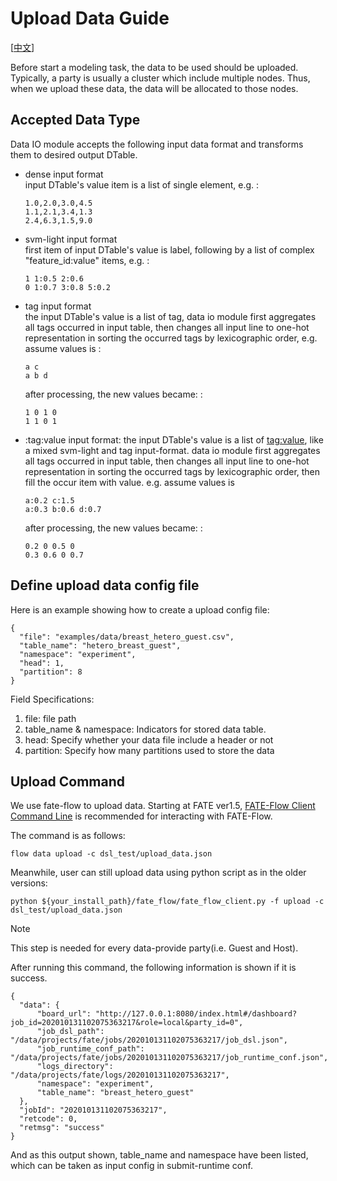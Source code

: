 # Upload Data Guide

[[中文](upload_data_guide.zh.md)]

Before start a modeling task, the data to be used should be uploaded.
Typically, a party is usually a cluster which include multiple nodes.
Thus, when we upload these data, the data will be allocated to those
nodes.

## Accepted Data Type

Data IO module accepts the following input data format and transforms
them to desired output DTable.

  - dense input format  
    input DTable's value item is a list of single element, e.g. :
    
        1.0,2.0,3.0,4.5
        1.1,2.1,3.4,1.3
        2.4,6.3,1.5,9.0

  - svm-light input format  
    first item of input DTable's value is label, following by a list of
    complex "feature\_id:value" items, e.g. :
    
        1 1:0.5 2:0.6
        0 1:0.7 3:0.8 5:0.2

  - tag input format  
    the input DTable's value is a list of tag, data io module first
    aggregates all tags occurred in input table, then changes all input
    line to one-hot representation in sorting the occurred tags by
    lexicographic order, e.g. assume values is :
    
        a c
        a b d
    
    after processing, the new values became: :
    
        1 0 1 0
        1 1 0 1

<!-- end list -->

  - :tag:value input format: the input DTable's value is a list of
    <tag:value>, like a mixed svm-light and tag input-format. data io
    module first aggregates all tags occurred in input table, then
    changes all input line to one-hot representation in sorting the
    occurred tags by lexicographic order, then fill the occur item with
    value. e.g. assume values is
    
        a:0.2 c:1.5
        a:0.3 b:0.6 d:0.7
    
    after processing, the new values became: :
    
        0.2 0 0.5 0
        0.3 0.6 0 0.7

## Define upload data config file

Here is an example showing how to create a upload config file:

``` sourceCode json
{
  "file": "examples/data/breast_hetero_guest.csv",
  "table_name": "hetero_breast_guest",
  "namespace": "experiment",
  "head": 1,
  "partition": 8
}
```

Field Specifications:

1.  file: file path
2.  table\_name & namespace: Indicators for stored data table.
3.  head: Specify whether your data file include a header or not
4.  partition: Specify how many partitions used to store the data

## Upload Command

We use fate-flow to upload data. Starting at FATE ver1.5, [FATE-Flow
Client Command Line](../../api/fate_client/flow_client.md) is
recommended for interacting with FATE-Flow.

The command is as follows:

``` sourceCode bash
flow data upload -c dsl_test/upload_data.json
```

Meanwhile, user can still upload data using python script as in the
older
versions:

``` sourceCode bash
python ${your_install_path}/fate_flow/fate_flow_client.py -f upload -c dsl_test/upload_data.json
```

<div class="note">

<div class="admonition-title">

Note

</div>

This step is needed for every data-provide party(i.e. Guest and Host).

</div>

After running this command, the following information is shown if it is
success.

``` sourceCode json
{
  "data": {
      "board_url": "http://127.0.0.1:8080/index.html#/dashboard?job_id=202010131102075363217&role=local&party_id=0",
      "job_dsl_path": "/data/projects/fate/jobs/202010131102075363217/job_dsl.json",
      "job_runtime_conf_path": "/data/projects/fate/jobs/202010131102075363217/job_runtime_conf.json",
      "logs_directory": "/data/projects/fate/logs/202010131102075363217",
      "namespace": "experiment",
      "table_name": "breast_hetero_guest"
  },
  "jobId": "202010131102075363217",
  "retcode": 0,
  "retmsg": "success"
}
```

And as this output shown, table\_name and namespace have been listed,
which can be taken as input config in submit-runtime conf.
